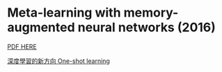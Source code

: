 # Meta-learning with memory-augmented neural networks (2016)
[PDF HERE](https://arxiv.org/abs/1605.06065)



[深度學習的新方向 One-shot learning](http://tzuching1.weebly.com/blog/-one-shot-learning)
